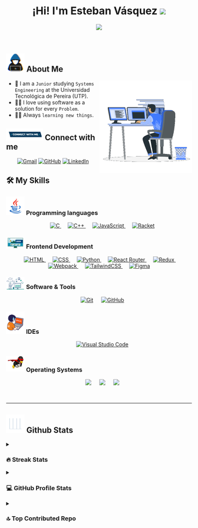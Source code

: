 <h1 align='center'>¡Hi! I'm Esteban Vásquez <img src='https://media.giphy.com/media/hvRJCLFzcasrR4ia7z/giphy.gif' width='35'></h1>

<p align='center'>
  <a href='https://github.com/EsVCa'>
    <img src='https://readme-typing-svg.herokuapp.com?font=Time+New+Roman&color=%23C8BE25&size=25&center=true&vCenter=true&width=600&height=100&lines=Systems+Engineer+Student;Always+learning+new+things'>
  </a>
</p>

<br>


	
## <picture><img src='https://github.com/EsVCa/EsVCa/blob/main/Images/about_me.gif?raw=true' width='50px'></picture> About Me

<picture><img align='right' src='https://github.com/EsVCa/EsVCa/blob/main/Images/Right_Side.gif?raw=true' width='250px'></picture>

- :school: I am a `Junior` studying `Systems Engineering` at the Universidad Tecnológica de Pereira (UTP).
- :technologist: I love using software as a solution for every `Problem`.
- :student: Always `learning new things`.




## <picture> <img src='https://github.com/EsVCa/EsVCa/blob/main/Images/Connect-with-me.gif?raw=true' width='100px'> </picture> Connect with me
<p align='center'>
	<a href='mailto:esvca23@gmail.com'><img img src='https://img.shields.io/badge/gmail-%23EA4335.svg?style=plastic&logo=gmail&logoColor=white' alt='Gmail'/></a>
	<a href='https://github.com/EsVCa'><img src='https://img.shields.io/badge/github-%23181717.svg?style=plastic&logo=github&logoColor=white' alt='GitHub'/></a>
	<a href='https://www.linkedin.com/in/esteban-vasquez-castañeda-224546317/'><img src='https://img.shields.io/badge/linkedin-%230A66C2.svg?style=plastic&logo=linkedin&logoColor=white' alt='LinkedIn'/></a>
</p>


## 🛠️ My Skills

### <picture> <img src = 'https://github.com/EsVCa/EsVCa/blob/main/Images/Programming_Languages.gif?raw=true' width = 50px>  </picture> Programming languages

<p align='center'> 
  &emsp; 
  <a href='https://www.w3schools.com/c/' target='_blank'> 
    <img alt='C' src='https://img.shields.io/badge/C%20-%232370ED.svg?style=plastic&logo=c&logoColor=white'>
  </a> 
  &emsp;
  <a href='https://www.w3schools.com/cpp/' target='_blank'> 
    <img alt='C++' src='https://img.shields.io/badge/C++%20-%2300599C.svg?style=plastic&logo=c%2B%2B&logoColor=white'>
  </a> 
  &emsp;
  <a href='https://developer.mozilla.org/en-US/docs/Web/JavaScript' target='_blank'> 
     <img alt='JavaScript' src='https://img.shields.io/badge/JavaScript%20-%23F7DF1E.svg?style=plastic&logo=javascript&logoColor=black'>
  </a>
  &emsp;
  <a href='https://docs.racket-lang.org' target='_blank'>
    <img alt='Racket' src='https://img.shields.io/badge/Racket%20-%2314354C.svg?style=plastic&logo=racket&logoColor=White'>
  </a>
  
</p>

### <picture> <img src = 'https://github.com/EsVCa/EsVCa/blob/main/Images/Front_End.gif?raw=true' width = 50px>  </picture> Frontend Development
<p align='center'> 
	  &emsp; 
	<a href='https://www.w3.org/html/' target='_blank'> 
		<img alt='HTML' src='https://img.shields.io/badge/HTML5%20-%23E34F26.svg?style=plastic&logo=html5&logoColor=white'>
	</a>   
	  &emsp;
	<a href='https://www.w3schools.com/css/' target='_blank'>
		<img alt='CSS' src='https://img.shields.io/badge/CSS%20-%231572B6.svg?style=plastic&logo=css3&logoColor=white'>
	</a> 
	&emsp;
	<a href='https://www.python.org' target='_blank'>
		<img alt='Python' src='https://img.shields.io/badge/react-%2361DAFB.svg?style=plastic&logo=React&logoColor=black'>
	</a>
 	&emsp;
	<a href='https://reactrouter.com/' target='_blank'>
		<img alt='React Router' src='https://img.shields.io/badge/React_Router-CA4245?style=plastic&logo=react-router&logoColor=white'>
	</a>
	&emsp;
	<a href='https://redux.js.org/' target='_blank'>
		<img alt='Redux' src='https://img.shields.io/badge/redux-%23593d88.svg?style=plastic&logo=redux&logoColor=white'>
	</a>
	&emsp;
	<a href='https://webpack.js.org/' target='_blank'>
		<img alt='Webpack' src='https://img.shields.io/badge/webpack-%238DD6F9.svg?style=plastic&logo=webpack&logoColor=black'>
	</a>
	&emsp;
	<a href='https://tailwindcss.com/' target='_blank'>
		<img alt='TailwindCSS' src='https://img.shields.io/badge/tailwindcss-%2338B2AC.svg?style=plastic&logo=tailwind-css&logoColor=white'>
	</a>
	&emsp;
	<a href='https://www.figma.com/' target='_blank'>
		<img alt='Figma' src='https://img.shields.io/badge/figma-%23F24E1E.svg?style=plastic&logo=figma&logoColor=white'>
	</a>

</p>

 ### <picture> <img src = 'https://github.com/EsVCa/EsVCa/blob/main/Images/Software_Tools.gif?raw=true' width = 50px>  </picture> Software & Tools
 
<p align='center'>
  &emsp;
    <a href='#'><img alt='Git' src='https://img.shields.io/badge/Git%20-%23F05033.svg?style=plastic&logo=git&logoColor=white'></a>
  &emsp;
    <a href='#'><img alt='GitHub' src='https://img.shields.io/badge/github-%23181717.svg?style=plastic&logo=github&logoColor=white'></a>

 ### <picture> <img src = 'https://github.com/EsVCa/EsVCa/blob/main/Images/IDEs.gif?raw=true' width = 50px>  </picture> IDEs
 
<p align='center'>
  &emsp;
    <a href='#'><img alt='Visual Studio Code' src='https://img.shields.io/badge/Visual%20Studio%20Code-0078d7.svg?style=plastic&logo=visual-studio-code&logoColor=white'></a>
</p>

 ### <picture> <img src = 'https://github.com/EsVCa/EsVCa/blob/main/Images/OS.gif?raw=true' width = 50px>  </picture> Operating Systems
 
<p align='center'>
  &emsp;
    <a href='#'><img src='https://img.shields.io/badge/Linux-FCC624?style=plastic&logo=linux&logoColor=black'></a>
  &emsp;
    <a href='#'><img src='https://img.shields.io/badge/Ubuntu-E95420?style=plastic&logo=ubuntu&logoColor=white'></a>
  &emsp;
    <a href='#'><img src='https://img.shields.io/badge/Windows-0078D6?style=plastic&logo=windows&logoColor=white'></a>
</p>

<br> 

---


## <picture> <img src = 'https://github.com/EsVCa/EsVCa/blob/main/Images/Statistics.gif?raw=true' width = 50px>  </picture> Github Stats

<details><summary><h3> 🔥 Streak Stats</h3></summary>

----	

<p align='center'><img src='https://github-readme-streak-stats.herokuapp.com/?user=EsVCa&theme=tokyonight_duo' alt='EsVCa' /></p>

</details>
  
<details><summary><h3>💻 GitHub Profile Stats</h3></summary>

---

<p align='center'>
	<a href='#'>
		<img alt='EsVCa’s' Github Stats” src='https://github-readme-stats.vercel.app/api?username=EsVCa&show_icons=true&count_private=true&locale=en&theme=tokyonight&layout=compact' height='230px'/>
		<br>
		<img src='https://github-readme-stats.vercel.app/api/top-langs?username=EsVCa&show_icons=true&locale=en&layout=compact&line_height=20&title_color=7A7ADB&icon_color=2234AE&text_color=D3D3D3&bg_color=0,000000,130F40' height='200px' alt='EsVCa'/>
	</a>
</p>

</details>
	
<details><summary><h3> 🔝 Top Contributed Repo </h3></summary>

----
![](https://github-contributor-stats.vercel.app/api?username=EsVCa&limit=5&theme=merko&combine_all_yearly_contributions=true)

</details>
